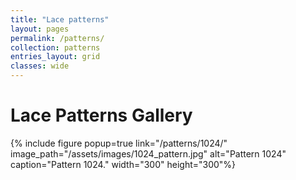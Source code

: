 ```yaml
---
title: "Lace patterns"
layout: pages
permalink: /patterns/
collection: patterns
entries_layout: grid
classes: wide
---
```


# Lace Patterns Gallery

{% include figure popup=true link="/patterns/1024/" image_path="/assets/images/1024_pattern.jpg" alt="Pattern 1024" caption="Pattern 1024." width="300" height="300"%}